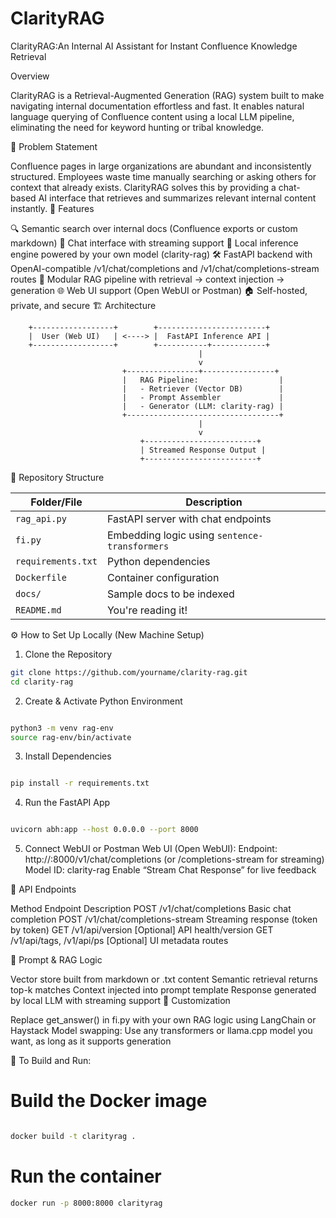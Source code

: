 # ClarityRAG
 ClarityRAG:An Internal AI Assistant for Instant Confluence Knowledge Retrieval
 
Overview

ClarityRAG is a Retrieval-Augmented Generation (RAG) system built to make navigating internal documentation effortless and fast. It enables natural language querying of Confluence content using a local LLM pipeline, eliminating the need for keyword hunting or tribal knowledge.

📌 Problem Statement

Confluence pages in large organizations are abundant and inconsistently structured. Employees waste time manually searching or asking others for context that already exists. ClarityRAG solves this by providing a chat-based AI interface that retrieves and summarizes relevant internal content instantly.
🎯 Features

🔍 Semantic search over internal docs (Confluence exports or custom markdown)
💬 Chat interface with streaming support
🧠 Local inference engine powered by your own model (clarity-rag)
🛠️ FastAPI backend with OpenAI-compatible /v1/chat/completions and /v1/chat/completions-stream routes
🧾 Modular RAG pipeline with retrieval → context injection → generation
🌐 Web UI support (Open WebUI or Postman)
🏠 Self-hosted, private, and secure
🏗️ Architecture

        +------------------+        +------------------------+
        |  User (Web UI)   | <----> |  FastAPI Inference API |
        +------------------+        +-----------+------------+
                                              |
                                              v
                             +----------------+----------------+
                             |   RAG Pipeline:                  |
                             |   - Retriever (Vector DB)        |
                             |   - Prompt Assembler             |
                             |   - Generator (LLM: clarity-rag) |
                             +----------------------------------+
                                              |
                                              v
                                 +-------------------------+
                                 | Streamed Response Output |
                                 +-------------------------+

📂 Repository Structure


| Folder/File        | Description                                   |
| ------------------ | --------------------------------------------- |
| `rag_api.py`          | FastAPI server with chat endpoints            |
| `fi.py`      | Embedding logic using `sentence-transformers` |
| `requirements.txt` | Python dependencies                           |
| `Dockerfile`       | Container configuration                       |
| `docs/`            | Sample docs to be indexed                     |
| `README.md`        | You're reading it!                            |

⚙️ How to Set Up Locally (New Machine Setup)

1. Clone the Repository

```bash 
git clone https://github.com/yourname/clarity-rag.git
cd clarity-rag
```

2. Create & Activate Python Environment
```bash

python3 -m venv rag-env
source rag-env/bin/activate
```

3. Install Dependencies
```bash

pip install -r requirements.txt
```

4. Run the FastAPI App
```bash

uvicorn abh:app --host 0.0.0.0 --port 8000
```

5. Connect WebUI or Postman
Web UI (Open WebUI):
Endpoint: http://<your-ip>:8000/v1/chat/completions (or /completions-stream for streaming)
Model ID: clarity-rag
Enable “Stream Chat Response” for live feedback


🧪 API Endpoints

Method	Endpoint	Description
POST	/v1/chat/completions	Basic chat completion
POST	/v1/chat/completions-stream	Streaming response (token by token)
GET	/v1/api/version	[Optional] API health/version
GET	/v1/api/tags, /v1/api/ps	[Optional] UI metadata routes


🧠 Prompt & RAG Logic

Vector store built from markdown or .txt content
Semantic retrieval returns top-k matches
Context injected into prompt template
Response generated by local LLM with streaming support
🔧 Customization

Replace get_answer() in fi.py with your own RAG logic using LangChain or Haystack
Model swapping: Use any transformers or llama.cpp model you want, as long as it supports generation



🚀 To Build and Run:

# Build the Docker image
```bash

docker build -t clarityrag .
```
# Run the container
```bash
docker run -p 8000:8000 clarityrag
```









